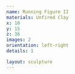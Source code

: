 ```yaml
---
name: Running Figure II
materials: Unfired Clay
x: 10
y: 15
z: 36
images: 2
orientation: left-right
details: 1

layout: sculpture
---
```

